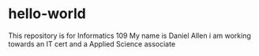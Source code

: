 # hello-world
This repository is for Informatics 109
My name is Daniel Allen i am working towards an IT cert and a Applied Science associate
